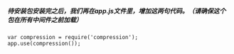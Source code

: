 
##### 待安装包安装完之后，我们再在app.js文件里，增加这两句代码。（请确保这个包在所有中间件之前加载）

```
var compression = require('compression');  
app.use(compression());  

```
